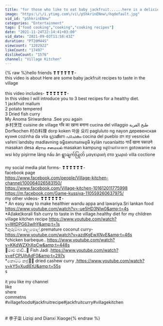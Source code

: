 ```yaml
---
title: "for those who like to eat baby jackfruit......here is a delicious lunch .village kitchen recipe"
image: "https:\/\/i.ytimg.com\/vi\/pShkrinENnw\/hqdefault.jpg"
vid_id: "pShkrinENnw"
categories: "Entertainment"
tags: ["food cooking","cooking","cooking recipes"]
date: "2021-11-24T22:14:41+03:00"
vid_date: "2021-09-03T11:58:43Z"
duration: "PT20M44S"
viewcount: "1202922"
likeCount: "17497"
dislikeCount: "1576"
channel: "Village Kitchen"
---
```

{% raw %}hello friends   ❣❣❣❣❣❣-<br />this video is about Here are some baby jackfruit recipes to taste in the village<br /><br />this video includes- ❣❣❣❣❣❣-<br />In this video I will introduce you to 3 best recipes for a healthy diet.<br />1 jackfruit mallum<br />2 potato tempered<br />3 Dried fish curry<br />My Anoma Siriwardena .See you again<br />乡村烹饪 cuisine de village गाँव का खाना बनाना cucina del villaggio طبخ القرية Dorfkochen 村の料理 dorp koken 마을 요리 pagluluto ng nayon деревенская кухня cozinha da vila ഗ്രാമീണ പാചകം cocina del pueblo গ্রাম রান্না vesnické vaření landsby madlavning ចម្អិនអាហារតាមភូមិ kylän ruoanlaitto गाउँ खाना पकाउने masakan desa கிராம சமையல் masakan kampung หมู่บ้านทำอาหาร gotowanie na wsi köy pişirme làng nấu ăn ရွာချက်ပြုတ် μαγειρική στο χωριό villa coctione<br /><br />my social media plat forms- ❣❣❣❣❣❣-<br />facebook page<br /><a rel="nofollow" target="blank" href="https://www.facebook.com/people/Village-kitchen-channel/100064026583150/">https://www.facebook.com/people/Village-kitchen-channel/100064026583150/</a><br /><a rel="nofollow" target="blank" href="https://www.facebook.com/Village-kitchen-101612011775998">https://www.facebook.com/Village-kitchen-101612011775998</a><br /><a rel="nofollow" target="blank" href="https://m.facebook.com/Game-kussiya-110559260637975/">https://m.facebook.com/Game-kussiya-110559260637975/</a><br />my other videos- ❣❣❣❣❣❣-<br />* An easy way to make healthier wandu appa and lawariya.Sri lankan food <a rel="nofollow" target="blank" href="https://www.youtube.com/watch?v=-ue5HD3NIw0&amp;t=4s">https://www.youtube.com/watch?v=-ue5HD3NIw0&amp;t=4s</a><br />*A(lake)korali fish curry to taste in the village.healthy diet for my children village kitchen recipe <a rel="nofollow" target="blank" href="https://www.youtube.com/watch?v=WtDPG63wlhY&amp;t=1s">https://www.youtube.com/watch?v=WtDPG63wlhY&amp;t=1s</a><br />*කුරුම්බා කලුපොල්.premature coconut curry- <a rel="nofollow" target="blank" href="https://www.youtube.com/watch?v=azdKgEwXNvE&amp;t=46s">https://www.youtube.com/watch?v=azdKgEwXNvE&amp;t=46s</a><br />*chicken barbeque.. <a rel="nofollow" target="blank" href="https://www.youtube.com/watch?v=KKdWZXhXpCw&amp;t=448s">https://www.youtube.com/watch?v=KKdWZXhXpCw&amp;t=448s</a><br />🐠මාළු ජාඩි..🐡 Fish Jadi .<a rel="nofollow" target="blank" href="https://www.youtube.com/watch?v=eFCPUjhAdF0&amp;t=297s">https://www.youtube.com/watch?v=eFCPUjhAdF0&amp;t=297s</a><br />*කොට්ට කජු🌴🌴 dried cashew curry  ,<a rel="nofollow" target="blank" href="https://www.youtube.com/watch?v=kY5vXudIEtU&amp;t=55s">https://www.youtube.com/watch?v=kY5vXudIEtU&amp;t=55s</a><br />s<br /><br />it you like my channel<br />like<br />shere<br />commetns<br />#villagefoods#jackfruitrecipe#jackfruitcurry#villagekitchen<br /><br /><br /># 李子柒 Liziqi and Dianxi Xiaoge{% endraw %}
